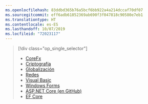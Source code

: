 ```yaml
---
ms.openlocfilehash: 83ddbd365b76a5bcf6bb922a4a214dccaf70df07
ms.sourcegitcommit: eff6adb61852369ab690f3f047818c90580e7eb1
ms.translationtype: HT
ms.contentlocale: es-ES
ms.lasthandoff: 10/07/2019
ms.locfileid: "72023117"
---
```

> [!div class="op_single_selector"]
>
> - [CoreFx](~/docs/core/compatibility/corefx.md)
> - [Criptografía](~/docs/core/compatibility/cryptography.md)
> - [Globalización](~/docs/core/compatibility/globalization.md)
> - [Redes](~/docs/core/compatibility/networking.md)
> - [Visual Basic](~/docs/core/compatibility/visualbasic.md)
> - [Windows Forms](~/docs/core/compatibility/winforms.md)
> - [ASP.NET Core (en GitHub)](https://github.com/aspnet/Announcements/issues?q=is%3Aissue+is%3Aopen+label%3A%22Breaking+change%22+label%3A3.0.0)
> - [EF Core](/ef/core/what-is-new/ef-core-3.0/breaking-changes)

<!--

> - [(2.2 | 3.0 Preview 7)](~/docs/core/compatibility/2.2-3.0.7.md)
> - [(2.2 | 3.0 Preview 8)](~/docs/core/compatibility/2.2-3.0.8.md)
> - [(2.2 | 3.0 Preview 9)](~/docs/core/compatibility/2.2-3.0.9.md)
> - [(3.0 Preview 7| 3.0 Preview 9)](~/docs/core/compatibility/3.0.7-3.0.9.md)
> - [(3.0 Preview 7| 3.0)](~/docs/core/compatibility/3.0.7-3.0.md)
> - [(3.0 Preview 8| 3.0 Preview 9)](~/docs/core/compatibility/3.0.8-3.0.9.md)
> - [(3.0 Preview 8| 3.0)](~/docs/core/compatibility/3.0.8-3.0.md)
> - [(3.0 Preview 9| 3.0)](~/docs/core/compatibility/3.0.9-3.0.md)

-->
